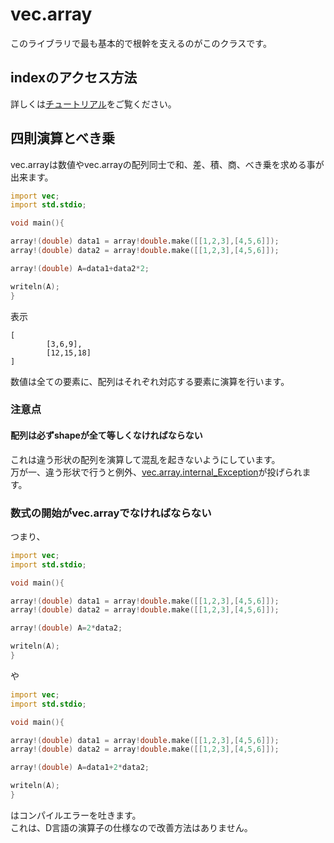 # vec.array

このライブラリで最も基本的で根幹を支えるのがこのクラスです。

## indexのアクセス方法

詳しくは[チュートリアル](tutorial.md)をご覧ください。

## 四則演算とべき乗

vec.arrayは数値やvec.arrayの配列同士で和、差、積、商、べき乗を求める事が出来ます。

```D:main.d
import vec;
import std.stdio;

void main(){

array!(double) data1 = array!double.make([[1,2,3],[4,5,6]]);
array!(double) data2 = array!double.make([[1,2,3],[4,5,6]]);

array!(double) A=data1+data2*2;

writeln(A);
}
```

表示

```
[
        [3,6,9],
        [12,15,18]
]
```

数値は全ての要素に、配列はそれぞれ対応する要素に演算を行います。

### 注意点

#### 配列は必ずshapeが全て等しくなければならない

これは違う形状の配列を演算して混乱を起きないようにしています。<br>
万が一、違う形状で行うと例外、[vec.array.internal_Exception](vec.array.internal_Exception.md)が投げられます。


### 数式の開始がvec.arrayでなければならない

つまり、

```D:main.d
import vec;
import std.stdio;

void main(){

array!(double) data1 = array!double.make([[1,2,3],[4,5,6]]);
array!(double) data2 = array!double.make([[1,2,3],[4,5,6]]);

array!(double) A=2*data2;

writeln(A);
}
```

や


```D:main.d
import vec;
import std.stdio;

void main(){

array!(double) data1 = array!double.make([[1,2,3],[4,5,6]]);
array!(double) data2 = array!double.make([[1,2,3],[4,5,6]]);

array!(double) A=data1+2*data2;

writeln(A);
}
```

はコンパイルエラーを吐きます。<br>
これは、D言語の演算子の仕様なので改善方法はありません。
